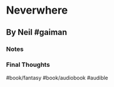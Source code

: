 # Neverwhere
## By Neil #gaiman
### Notes

### Final Thoughts

#book/fantasy #book/audiobook #audible